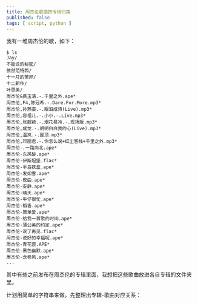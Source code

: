 ```yaml
---
title: 周杰伦歌曲按专辑归类
published: false
tags: [ script, python ]
---
```


我有一堆周杰伦的歌，如下：

```
$ ls
Jay/
不能说的秘密/
依然范特西/
十一月的萧邦/
十二新作/
叶惠美/
周杰伦&费玉清.-.千里之外.ape*
周杰伦,F4,陈冠希.-.Dare.For.More.mp3*
周杰伦,孙燕姿.-.眼泪成诗(Live).mp3*
周杰伦,容祖儿.-.小小.-.Live.mp3*
周杰伦,张靓颖.-.烟花易冷.-.现场版.mp3*
周杰伦,成龙.-.明明白白我的心(Live).mp3*
周杰伦,温岚.-.屋顶.mp3*
周杰伦,邓丽君.-.你怎么说+红尘客栈+千里之外.mp3*
周杰伦-.一路向北.ape*
周杰伦-东风破.ape*
周杰伦-伊斯坦堡.flac*
周杰伦-半岛铁盒.ape*
周杰伦-发如雪.ape*
周杰伦-夜曲.ape*
周杰伦-安静.ape*
周杰伦-晴天.ape*
周杰伦-牛仔很忙.ape*
周杰伦-稻香.ape*
周杰伦-简单爱.ape*
周杰伦-给我一首歌的时间.ape*
周杰伦-蒲公英的约定.ape*
周杰伦-说了再见.flac*
周杰伦-说好的幸福呢.ape*
周杰伦-青花瓷.APE*
周杰伦-黑色幽默.ape*
周杰伦-龙卷风.ape*
...
```

其中有些之前发布在周杰伦的专辑里面，我想把这些歌曲放进各自专辑的文件夹
里。

计划用简单的字符串来做。先整理出专辑-歌曲对应关系：

